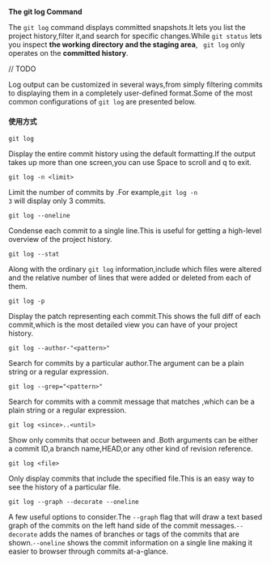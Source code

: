 **The git log Command**

The <code>git log</code> command displays committed snapshots.It lets you list the project history,filter it,and search for
specific changes.While <code>git status</code> lets you inspect **the working directory and the staging area**, <code>
git log</code> only operates on the **committed history**.

// TODO

Log output can be customized in several ways,from simply filtering commits to displaying them in a completely user-defined
format.Some of the most common configurations of <code>git log</code> are presented below.

#### 使用方式

	git log

Display the entire commit history using the default formatting.If the output takes up more than one screen,you can use
Space to scroll and q to exit.

	git log -n <limit>

Limit the number of commits by <limit>.For example,<code>git log -n 3</code> will display only 3 commits.

	git log --oneline

Condense each commit to a single line.This is useful for getting a high-level overview of the project history.

	git log --stat

Along with the ordinary <code>git log</code> information,include which files were altered and the relative number of lines
that were added or deleted from each of them.

	git log -p

Display the patch representing each commit.This shows the full diff of each commit,which is the most detailed view you 
can have of your project history.

	git log --author-"<pattern>"

Search for commits by a particular author.The argument can be a plain string or a regular expression.

	git log --grep="<pattern>"

Search for commits with a commit message that matches <pattern>,which can be a plain string or a regular expression.

	git log <since>..<until>

Show only commits that occur between <since> and <until>.Both arguments can be either a commit ID,a branch name,HEAD,or
any other kind of revision reference.

	git log <file>

Only display commits that include the specified file.This is an easy way to see the history of a particular file.

	git log --graph --decorate --oneline

A few useful options to consider.The <code>--graph</code> flag that will draw a text based graph of the commits on the
left hand side of the commit messages.<code>--decorate</code> adds the names of branches or tags of the commits that
are shown.<code>--oneline</code> shows the commit information on a single line making it easier to browser through
commits at-a-glance.
















